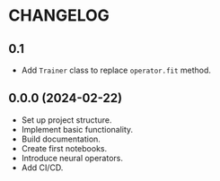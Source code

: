# CHANGELOG

## 0.1

- Add `Trainer` class to replace `operator.fit` method.


## 0.0.0 (2024-02-22)

- Set up project structure.
- Implement basic functionality.
- Build documentation.
- Create first notebooks.
- Introduce neural operators.
- Add CI/CD.
